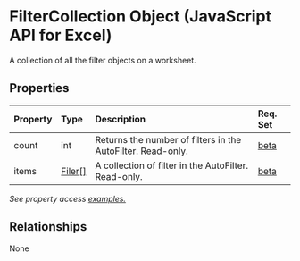 # FilterCollection Object (JavaScript API for Excel)

A collection of all the filter objects on a worksheet.

## Properties

| Property	   | Type	|Description| Req. Set|
|:---------------|:--------|:----------|:----|
|count|int|Returns the number of filters in the AutoFilter. Read-only.|[beta](../requirement-sets/excel-api-requirement-sets.md)|
|items|[Filer[]](filter.md)|A collection of filter in the AutoFilter. Read-only.|[beta](../requirement-sets/excel-api-requirement-sets.md)|

_See property access [examples.](#property-access-examples)_

## Relationships
None
